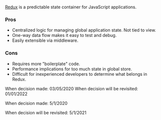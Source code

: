 [Redux](https://redux.js.org/) is a predictable state container for JavaScript applications.

### Pros
- Centralized logic for managing global application state. Not tied to view.
- One-way data flow makes it easy to test and debug.
- Easily extensible via middleware.

### Cons

- Requires more "boilerplate" code.
- Performance implications for too much state in global store.
- Difficult for inexperienced developers to determine what belongs in Redux.

When decision made: 03/05/2020
When decision will be revisited: 01/01/2022

When decision made: 5/1/2020

When decision will be revisited: 5/1/2021
